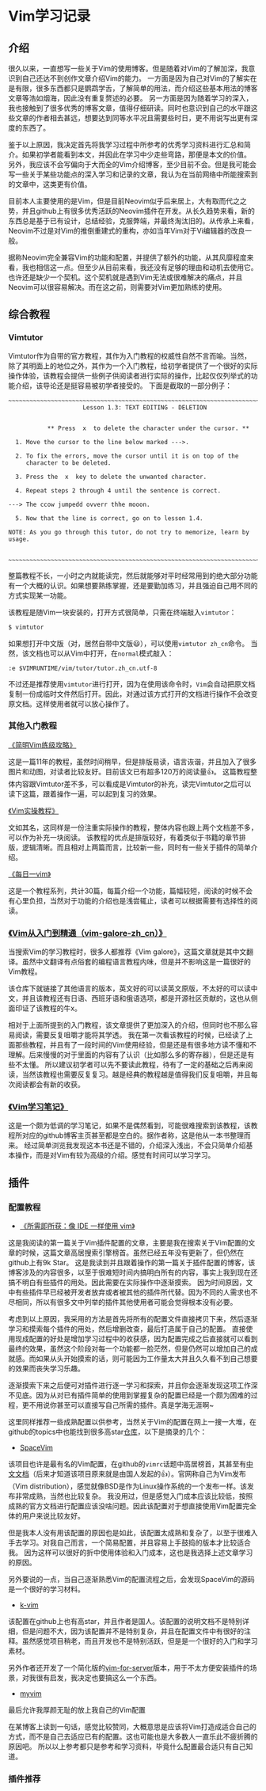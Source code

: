 # Vim学习记录


<!--more-->

## 介绍
很久以来，一直想写一些关于Vim的使用博客。但是随着对Vim的了解加深，我意识到自己还达不到创作文章介绍Vim的能力。
一方面是因为自己对Vim的了解实在是有限，很多东西都只是鹦鹉学舌，了解简单的用法，而介绍这些基本用法的博客文章等浩如烟海，因此没有重复赘述的必要。
另一方面是因为随着学习的深入，我也接触到了很多优秀的博客文章，值得仔细研读。同时也意识到自己的水平跟这些文章的作者相去甚远，想要达到同等水平况且需要些时日，更不用说写出更有深度的东西了。

鉴于以上原因，我决定首先将我学习过程中所参考的优秀学习资料进行汇总和简介。如果初学者能看到本文，并因此在学习中少走些弯路，那便是本文的价值。
另外，我应该不会写偏向于大而全的Vim介绍博客，至少目前不会。但是我可能会写一些关于某些功能点的深入学习和记录的文章，我认为在当前网络中所能搜索到的文章中，这类更有价值。

目前本人主要使用的是Vim，但是目前Neovim似乎后来居上，大有取而代之之势，并且github上有很多优秀活跃的Neovim插件在开发。从长久趋势来看，新的东西总是基于已有设计，总结经验，克服弊端，并最终淘汰旧的。从传承上来看，Neovim不过是对Vim的推倒重建式的重构，亦如当年Vim对于Vi编辑器的改良一般。

据称Neovim完全兼容Vim的功能和配置，并提供了额外的功能，从其风靡程度来看，我也相信这一点。但至少从目前来看，我还没有足够的理由和动机去使用它。也许还是缺少一个契机。这个契机就是遇到Vim无法或很难解决的痛点，并且Neovim可以很容易解决。而在这之前，则需要对Vim更加熟练的使用。

## 综合教程

### Vimtutor
Vimtutor作为自带的官方教程，其作为入门教程的权威性自然不言而喻。当然，除了其明面上的地位之外，其作为一个入门教程，给初学者提供了一个很好的实际操作体验，该教程会提供一些例子供阅读者进行实际的操作，比起仅仅列举式的功能介绍，该导论还是挺容易被初学者接受的。
下面是截取的一部分例子：

```vim
~~~~~~~~~~~~~~~~~~~~~~~~~~~~~~~~~~~~~~~~~~~~~~~~~~~~~~~~~~~~~~~~~~~~~~~~~~~~~~
                     Lesson 1.3: TEXT EDITING - DELETION


           ** Press  x  to delete the character under the cursor. **

  1. Move the cursor to the line below marked --->.

  2. To fix the errors, move the cursor until it is on top of the
     character to be deleted.

  3. Press the  x  key to delete the unwanted character.

  4. Repeat steps 2 through 4 until the sentence is correct.

---> The ccow jumpedd ovverr thhe mooon.

  5. Now that the line is correct, go on to lesson 1.4.

NOTE: As you go through this tutor, do not try to memorize, learn by usage.


~~~~~~~~~~~~~~~~~~~~~~~~~~~~~~~~~~~~~~~~~~~~~~~~~~~~~~~~~~~~~~~~~~~~~~~~~~~~~~
```

整篇教程不长，一小时之内就能读完，然后就能够对平时经常用到的绝大部分功能有一个大概的认识。如果想要熟练掌握，还是要勤加练习，并且强迫自己用不同的方式实现某一功能。

该教程是随Vim一块安装的，打开方式很简单，只需在终端敲入`vimtutor`：
```bash
$ vimtutor
```
如果想打开中文版（对，居然自带中文版:smiley:），可以使用`vimtutor zh_cn`命令。
当然，该文档也可以从Vim中打开，在`normal`模式敲入：
```vim
:e $VIMRUNTIME/vim/tutor/tutor.zh_cn.utf-8
```
不过还是推荐使用`vimtutor`进行打开，因为在使用该命令时，`Vim`会自动把原文档复制一份成临时文件然后打开。因此，对通过该方式打开的文档进行操作不会改变原文档。这样使用者就可以放心操作了。

### 其他入门教程
[《简明Vim练级攻略》](https://coolshell.cn/articles/5426.html)

这是一篇11年的教程，虽然时间稍早，但是排版易读，语言诙谐，并且加入了很多图片和动图，对读者比较友好。目前该文已有超多120万的阅读量:thumbsup:。
这篇教程整体内容跟Vimtutor差不多，可以看成是Vimtutor的补充，读完Vimtutor之后可以读下这篇，跟着操作一遍，可以起到复习的效果。


[《Vim实操教程》](https://www.bookstack.cn/read/learn-vim/README.md)

文如其名，这同样是一份注重实际操作的教程，整体内容也跟上两个文档差不多，可以作为补充一块阅读。
该教程的优点是排版较好，有着类似于书籍的章节排版，逻辑清晰。而且相对上两篇而言，比较新一些，同时有一些关于插件的简单介绍。

[《每日一vim》](https://liuzhijun.iteye.com/category/270228)

这是一个教程系列，共计30篇，每篇介绍一个功能，篇幅较短，阅读的时候不会有心里负担，当然对于功能的介绍也是浅尝辄止，读者可以根据需要有选择性的阅读。


### [《Vim从入门到精通（vim-galore-zh_cn）》](https://github.com/wsdjeg/vim-galore-zh_cn)
当搜索Vim的学习教程时，很多人都推荐《Vim galore》，这篇文章就是其中文翻译。虽然中文翻译有点俗套的编程语言教程内味，但是并不影响这是一篇很好的Vim教程。

该仓库下就链接了其他语言的版本，英文好的可以读英文原版，不太好的可以读中文，并且该教程还有日语、西班牙语和俄语选项，都是开源社区贡献的，这也从侧面印证了该教程的牛x。

相对于上面所提到的入门教程，该文章提供了更加深入的介绍，但同时也不那么容易阅读，需要反复咀嚼才能将其学透。
我在第一次看该教程的时候，已经读了上面那些教程，并且有了一段时间的Vim使用经验，但是还是有很多地方读不懂和不理解。后来慢慢的对于里面的内容有了认识（比如那么多的寄存器），但是还是有些不太懂。
所以建议初学者可以先不要读此教程，待有了一定的基础之后再来阅读，当然该教程也需要反复复习。越是经典的教程越是值得我们反复咀嚼，并且每次阅读都会有新的收获。

### [《Vim学习笔记》](https://yyq123.github.io/learn-vim/)
这是一个颇为低调的学习笔记，如果不是偶然看到，可能很难搜索到该教程，该教程所对应的github博客主页甚至都是空白的。据作者称，这是他从一本书整理而来。
经过简单浏览我发现这本书还是不错的，介绍深入浅出，不会只简单介绍基本操作，而是对Vim有较为高级的介绍。感觉有时间可以学习学习。



## 插件
### 配置教程

- [《所需即所获：像 IDE 一样使用 vim》](https://github.com/yangyangwithgnu/use_vim_as_ide)

这是我阅读的第一篇关于Vim插件配置的文章，主要是我在搜索关于Vim配置的文章的时候，这篇文章高居搜索引擎榜首。虽然已经五年没有更新了，但仍然在github上有9k Star。
这是我读到并且跟着操作的第一篇关于插件配置的博客，该博客涉及的内容很多，以至于很难短时间内搞明白所有的内容，事实上我到现在还搞不明白有些插件的用处。因此需要在实际操作中逐渐摸索。
因为时间原因，文中有些插件早已经被开发者放弃或者被其他的插件所代替。因为不同的人需求也不尽相同，所以有很多文中列举的插件其他使用者可能会觉得根本没有必要。

考虑到以上原因，我采用的方法是首先将所有的配置文件直接拷贝下来，然后逐渐学习和摸索每个插件的用处，然后增删改查，最后打造属于自己的配置。
直接使用现成配置的好处是增加学习过程中的收获感，因为配置完成之后直接就可以看到最终的效果，虽然这个阶段对每一个功能都一脸茫然，但是仍然可以增加自己的成就感。而如果从头开始摸索的话，则可能因为工作量太大并且久久看不到自己想要的效果而丧失学习乐趣。

逐渐摸索下来之后便可对插件进行逐一学习和探索，并且你会逐渐发现这项工作深不见底。因为从对已有插件简单的使用到掌握复杂的配置已经是一个颇为困难的过程，更不用说你甚至可以直接写自己所需的插件。真是学海无涯啊~

这里同样推荐一些成熟配置以供参考，当然关于Vim的配置在网上一搜一大堆，在github的topics中也能找到很多高star[仓库](https://github.com/topics/vimrc)，以下是摘录的几个：

- [SpaceVim](https://spacevim.org/)

该项目也许是最有名的Vim配置，在github的`vimrc`话题中高居榜首，其甚至有[中文文档](https://spacevim.org/cn/)（后来才知道该项目原来就是由国人发起的:+1:）。官网称自己为Vim发布（Vim distribution），感觉就像BSD是作为Linux操作系统的一个发布一样。该发布非常成熟，当然也比较复杂。
我没用过，但是感觉入门成本应该比较低，按照成熟的官方文档进行配置应该没啥问题。因此该配置对于想直接使用Vim配置完全体的用户来说比较友好。

但是我本人没有用该配置的原因也是如此，该配置太成熟和复杂了，以至于很难入手去学习。对我自己而言，一个简易配置，并且容易上手鼓捣的版本才比较适合我。
因为这样可以很好的折中使用体验和入门成本，这也是我选择上述文章学习的原因。

另外要说的一点，当自己逐渐熟悉Vim的配置流程之后，会发现SpaceVim的源码是一个很好的学习材料。

- [k-vim](https://github.com/wklken/k-vim)

该配置在github上也有高star，并且作者是国人。该配置的说明文档不是特别详细，但是问题不大，因为该配置并不是特别复杂，并且在配置文件中有很好的注释。虽然感觉项目稍老，而且开发也不是特别活跃，但是是一个很好的入门和学习素材。

另外作者还开发了一个简化版的[vim-for-server](https://github.com/wklken/vim-for-server)版本，用于不太方便安装插件的场景，对我很有启发，我决定也要搞这么一个东西。


- [myvim](https://github.com/xinyu-yang/myvim)

最后允许我厚颜无耻的放上我自己的Vim配置

在某博客上读到一句话，感觉比较赞同，大概意思是应该将Vim打造成适合自己的方式，而不是自己去适应已有的配置。这也可能也是大多数人一直乐此不疲折腾的原因吧。
所以以上参考都只是参考和学习资料，毕竟什么配置最合适只有自己知道。


### 插件推荐




